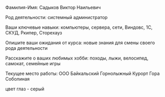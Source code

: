 Фамилия-Имя: Садыков Виктор Наильевич

Род деятельности: системный администратор

Ваши ключевые навыки: компьютеры, сервера, сети, Виндовс, 1С, СКУД, Ркипер, Сторехауз

Опишите ваши ожидания от курса: новые знания для смены своего рода деятельности

Расскажите о ваших любимых хобби: походы, лыжи, велосипед, самокат, семейные игры

Текущее место работы: ООО Байкальский Горнолыжный Курорт Гора Соболиная

цвет глаз -  серый
